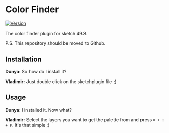 # Color Finder

[![Version](https://img.shields.io/badge/Version-0.2.1-green.svg)](https://shields.io/)

The color finder plugin for sketch 49.3.

P.S. This repository should be moved to Github.

## Installation

**Dunya:** So how do I install it?

**Vladimir:** Just double click on the sketchplugin file ;)

## Usage

**Dunya:** I installed it. Now what?

**Vladimir:** Select the layers you want to get the palette from and press `⌘ + ⇧ + P`. It's that simple ;)
